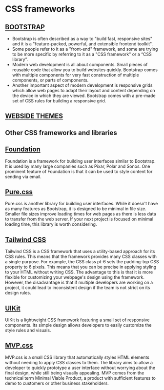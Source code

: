 # CSS frameworks

## [BOOTSTRAP](https://getbootstrap.com/docs/5.3/getting-started/introduction/)
* Bootstrap is often described as a way to "build fast, responsive sites" and it is a "feature-packed, powerful, and extensible frontend toolkit". 
* Some people refer to it as a "front-end" framework, and some are trying to be more specific by referring to it as a "CSS framework" or a “CSS library”. 
* Modern web development is all about components. Small pieces of reusable code that allow you to build websites quickly. Bootstrap comes with multiple components for very fast construction of multiple components, or parts of components. 
* Another important aspect of modern development is responsive grids which allow web pages to adapt their layout and content depending on the device in which they are viewed. Bootstrap comes with a pre-made set of CSS rules for building a responsive grid.

## [WEBSIDE THEMES](https://themes.getbootstrap.com/)

## Other CSS frameworks and libraries

## [Foundation](https://get.foundation/)
Foundation is a framework for building user interfaces similar to Bootstrap. It is used by many large companies such as Pixar, Polar and Sonos. One prominent feature of Foundation is that it can be used to style content for sending via email.

## [Pure.css](https://purecss.io/)
Pure.css is another library for building user interfaces. While it doesn't have as many features as Bootstrap, it is designed to be minimal in file size. Smaller file sizes improve loading times for web pages as there is less data to transfer from the web server. If your next project is focused on minimal loading time, this library is worth considering.

## [Tailwind CSS](https://tailwindcss.com/)

Tailwind CSS is a CSS framework that uses a utility-based approach for its CSS rules. This means that the framework provides many CSS classes with a single purpose. For example, the CSS class pt-6 sets the padding-top CSS property to 6 pixels. This means that you can be precise in applying styling to your HTML without writing CSS. The advantage to this is that it is more flexible for customizing your webpage's design using the framework. However, the disadvantage is that if multiple developers are working on a project, it could lead to inconsistent design if the team is not strict on its design rules.

## [UIKit](https://getuikit.com/)
UIKit is a lightweight CSS framework featuring a small set of responsive components. Its simple design allows developers to easily customize the style rules and visuals.

## [MVP.css](https://andybrewer.github.io/mvp/)
MVP.css is a small CSS library that automatically styles HTML elements without needing to apply CSS classes to them. The library aims to allow a developer to quickly prototype a user interface without worrying about the final design, while still being visually appealing. MVP comes from the technical term Minimal Viable Product, a product with sufficient features to demo to customers or other business stakeholders.


